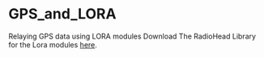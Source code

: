# GPS_and_LORA
Relaying GPS data using LORA modules
Download The RadioHead Library for the Lora modules [here](http://www.airspayce.com/mikem/arduino/RadioHead/).

